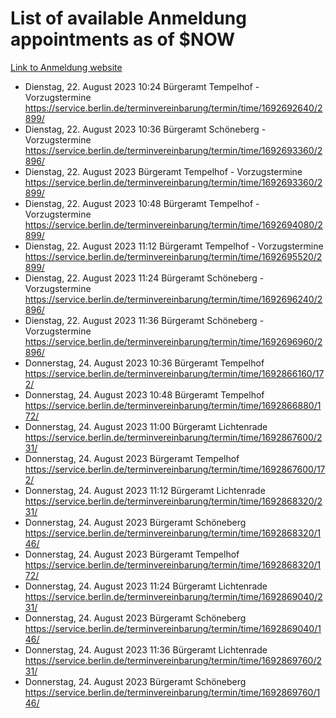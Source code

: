 # List of available Anmeldung appointments as of $NOW
[Link to Anmeldung website](https://service.berlin.de/terminvereinbarung/termin/tag.php?termin=1&anliegen[]=120686&dienstleisterlist=122210,122217,327316,122219,327312,122227,327314,122231,327346,122243,327348,122254,122252,329742,122260,329745,122262,329748,122271,327278,122273,327274,122277,327276,330436,122280,327294,122282,327290,122284,327292,122291,327270,122285,327266,122286,327264,122296,327268,150230,329760,122297,327286,122294,327284,122312,329763,122314,329775,122304,327330,122311,327334,122309,327332,317869,122281,327352,122279,329772,122283,122276,327324,122274,327326,122267,329766,122246,327318,122251,327320,122257,327322,122208,327298,122226,327300&herkunft=http%3A%2F%2Fservice.berlin.de%2Fdienstleistung%2F120686%2F)
- Dienstag, 22. August 2023 10:24 Bürgeramt Tempelhof - Vorzugstermine https://service.berlin.de/terminvereinbarung/termin/time/1692692640/2899/
- Dienstag, 22. August 2023 10:36 Bürgeramt Schöneberg - Vorzugstermine https://service.berlin.de/terminvereinbarung/termin/time/1692693360/2896/
- Dienstag, 22. August 2023  Bürgeramt Tempelhof - Vorzugstermine https://service.berlin.de/terminvereinbarung/termin/time/1692693360/2899/
- Dienstag, 22. August 2023 10:48 Bürgeramt Tempelhof - Vorzugstermine https://service.berlin.de/terminvereinbarung/termin/time/1692694080/2899/
- Dienstag, 22. August 2023 11:12 Bürgeramt Tempelhof - Vorzugstermine https://service.berlin.de/terminvereinbarung/termin/time/1692695520/2899/
- Dienstag, 22. August 2023 11:24 Bürgeramt Schöneberg - Vorzugstermine https://service.berlin.de/terminvereinbarung/termin/time/1692696240/2896/
- Dienstag, 22. August 2023 11:36 Bürgeramt Schöneberg - Vorzugstermine https://service.berlin.de/terminvereinbarung/termin/time/1692696960/2896/
- Donnerstag, 24. August 2023 10:36 Bürgeramt Tempelhof https://service.berlin.de/terminvereinbarung/termin/time/1692866160/172/
- Donnerstag, 24. August 2023 10:48 Bürgeramt Tempelhof https://service.berlin.de/terminvereinbarung/termin/time/1692866880/172/
- Donnerstag, 24. August 2023 11:00 Bürgeramt Lichtenrade https://service.berlin.de/terminvereinbarung/termin/time/1692867600/231/
- Donnerstag, 24. August 2023  Bürgeramt Tempelhof https://service.berlin.de/terminvereinbarung/termin/time/1692867600/172/
- Donnerstag, 24. August 2023 11:12 Bürgeramt Lichtenrade https://service.berlin.de/terminvereinbarung/termin/time/1692868320/231/
- Donnerstag, 24. August 2023  Bürgeramt Schöneberg https://service.berlin.de/terminvereinbarung/termin/time/1692868320/146/
- Donnerstag, 24. August 2023  Bürgeramt Tempelhof https://service.berlin.de/terminvereinbarung/termin/time/1692868320/172/
- Donnerstag, 24. August 2023 11:24 Bürgeramt Lichtenrade https://service.berlin.de/terminvereinbarung/termin/time/1692869040/231/
- Donnerstag, 24. August 2023  Bürgeramt Schöneberg https://service.berlin.de/terminvereinbarung/termin/time/1692869040/146/
- Donnerstag, 24. August 2023 11:36 Bürgeramt Lichtenrade https://service.berlin.de/terminvereinbarung/termin/time/1692869760/231/
- Donnerstag, 24. August 2023  Bürgeramt Schöneberg https://service.berlin.de/terminvereinbarung/termin/time/1692869760/146/

